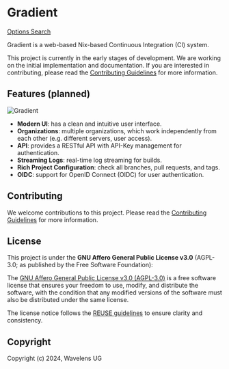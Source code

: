 # Gradient

[Options Search](https://wavelens.github.io/gradient-search)

Gradient is a web-based Nix-based Continuous Integration (CI) system.

This project is currently in the early stages of development. We are working on the initial implementation and documentation. If you are interested in contributing, please read the [Contributing Guidelines](CONTRIBUTING.md) for more information.

## Features (planned)

![Gradient](./docs/gradient.png)

- **Modern UI**: has a clean and intuitive user interface.
- **Organizations**: multiple organizations, which work independently from each other (e.g. different servers, user access).
- **API**: provides a RESTful API with API-Key management for authentication.
- **Streaming Logs**: real-time log streaming for builds.
- **Rich Project Configuration**: check all branches, pull requests, and tags.
- **OIDC**: support for OpenID Connect (OIDC) for user authentication.

## Contributing

We welcome contributions to this project. Please read the [Contributing Guidelines](CONTRIBUTING.md) for more information.

## License

This project is under the **GNU Affero General Public License v3.0** (AGPL-3.0; as published by the Free Software Foundation):

The [GNU Affero General Public License v3.0 (AGPL-3.0)](./LICENSE) is a free software license that ensures your freedom to use, modify, and distribute the software, with the condition that any modified versions of the software must also be distributed under the same license.

The license notice follows the [REUSE guidelines](https://reuse.software/) to ensure clarity and consistency.

## Copyright

Copyright (c) 2024, Wavelens UG
